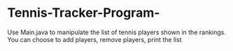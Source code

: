 # Tennis-Tracker-Program-

Use Main.java to manipulate the list of tennis players shown in the rankings. You can choose to add players, remove players, print the list
